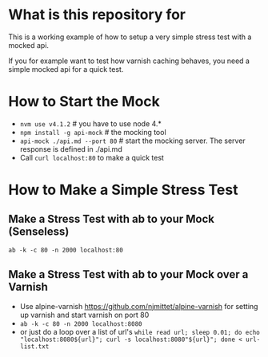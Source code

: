 # What is this repository for

This is a working example of how to setup a very simple stress test with a mocked api.

If you for example want to test how varnish caching behaves, you need a simple mocked api for a quick test.


# How to Start the Mock

* `nvm use v4.1.2` # you have to use node 4.*
* `npm install -g api-mock` # the mocking tool
* `api-mock ./api.md --port 80` # start the mocking server. The server response is defined in ./api.md
* Call `curl localhost:80` to make a quick test


# How to Make a Simple Stress Test


## Make a Stress Test with ab to your Mock (Senseless)
`ab -k -c 80 -n 2000 localhost:80`


## Make a Stress Test with ab to your Mock over a Varnish
* Use alpine-varnish https://github.com/njmittet/alpine-varnish for setting up varnish and start varnish on port 80
* `ab -k -c 80 -n 2000 localhost:8080`
* or just do a loop over a list of url's `while read url; sleep 0.01; do echo "localhost:8080${url}"; curl -s localhost:8080"${url}"; done < url-list.txt`
